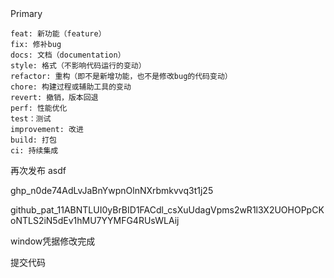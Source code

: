 
<script setup>
import { ElButton, ElRow, ElRate } from 'element-plus'

</script>


<el-row class="mb-4">
  <el-button type="primary">Primary</el-button>
</el-row>



<style>
@import 'element-plus/theme-chalk/index.css';
</style>

```
feat: 新功能（feature）
fix: 修补bug
docs: 文档（documentation）
style: 格式（不影响代码运行的变动）
refactor: 重构（即不是新增功能，也不是修改bug的代码变动）
chore: 构建过程或辅助工具的变动
revert: 撤销，版本回退
perf: 性能优化
test：测试
improvement: 改进
build: 打包
ci: 持续集成
```

再次发布 asdf 

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

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

window凭据修改完成

提交代码